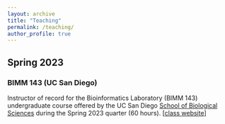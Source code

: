 ```yaml
---
layout: archive
title: "Teaching"
permalink: /teaching/
author_profile: true
---
```


## Spring 2023

### BIMM 143 (UC San Diego)
Instructor of record for the Bioinformatics Laboratory (BIMM 143) undergraduate course offered by the UC San Diego [School of Biological Sciences](https://biology.ucsd.edu/) during the Spring 2023 quarter (60 hours). [[class website](https://labbioinfo.org)]

